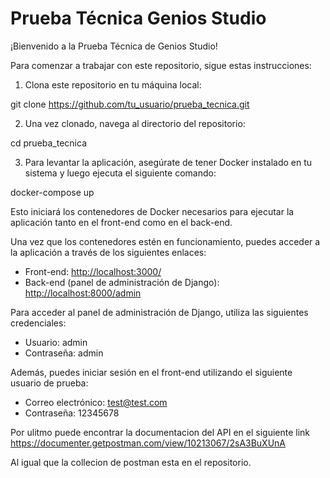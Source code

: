 # Prueba Técnica Genios Studio

¡Bienvenido a la Prueba Técnica de Genios Studio!

Para comenzar a trabajar con este repositorio, sigue estas instrucciones:

1. Clona este repositorio en tu máquina local:

git clone https://github.com/tu_usuario/prueba_tecnica.git

2. Una vez clonado, navega al directorio del repositorio:

cd prueba_tecnica

3. Para levantar la aplicación, asegúrate de tener Docker instalado en tu sistema y luego ejecuta el siguiente comando:

docker-compose up

Esto iniciará los contenedores de Docker necesarios para ejecutar la aplicación tanto en el front-end como en el back-end.

Una vez que los contenedores estén en funcionamiento, puedes acceder a la aplicación a través de los siguientes enlaces:

- Front-end: [http://localhost:3000/](http://localhost:3000/)
- Back-end (panel de administración de Django): [http://localhost:8000/admin](http://localhost:8000/admin)

Para acceder al panel de administración de Django, utiliza las siguientes credenciales:

- Usuario: admin
- Contraseña: admin

Además, puedes iniciar sesión en el front-end utilizando el siguiente usuario de prueba:

- Correo electrónico: test@test.com
- Contraseña: 12345678

Por ulitmo puede encontrar la documentacion del API en el siguiente link
https://documenter.getpostman.com/view/10213067/2sA3BuXUnA

Al igual que la collecion de postman esta en el repositorio.
